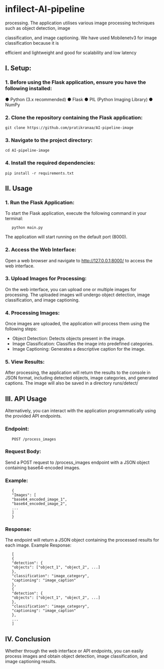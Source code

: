 # infilect-AI-pipeline

processing. The application utilises various image processing techniques such as object detection, image

classification, and image captioning. We have used Mobilenetv3 for image classification because it is

efficient and lightweight and good for scalability and low latency

## I. Setup:

### 1. Before using the Flask application, ensure you have the following installed:

● Python (3.x recommended)
● Flask
● PIL (Python Imaging Library)
● NumPy

### 2. Clone the repository containing the Flask application:

```
git clone https://github.com/pratikranaa/AI-pipeline-image
```

### 3. Navigate to the project directory:

```
cd AI-pipeline-image
```

### 4. Install the required dependencies:

```
pip install -r requirements.txt
```

## II. Usage

### 1. Run the Flask Application:

   To start the Flask application, execute the following command in your terminal:

```
   python main.py
```

   The application will start running on the default port (8000).

### 2. Access the Web Interface:

   Open a web browser and navigate to http://127.0.0.1:8000/ to access the web interface.

### 3. Upload Images for Processing:

   On the web interface, you can upload one or multiple images for processing. The uploaded images will
   undergo object detection, image classification, and image captioning.

### 4. Processing Images:

   Once images are uploaded, the application will process them using the following steps:

- Object Detection: Detects objects present in the image.
- Image Classification: Classifies the image into predefined categories.
- Image Captioning: Generates a descriptive caption for the image.

### 5. View Results:

   After processing, the application will return the results to the console in JSON format, including detected
   objects, image categories, and generated captions. The image will also be saved in a directory runs/detect/

## III. API Usage

   Alternatively, you can interact with the application programmatically using the provided API endpoints.

### Endpoint:

```
   POST /process_images
```

### Request Body:

   Send a POST request to /process_images endpoint with a JSON object containing base64-encoded
   images.
   
### Example:

```
   {
   "Images": [
   "base64_encoded_image_1",
   "base64_encoded_image_2",
   ...
   ]
   }
```

### Response:
   The endpoint will return a JSON object containing the processed results for each image.
   Example Response:

```
   [
   {
   "detection": {
   "objects": ["object_1", "object_2", ...]
   },
   "classification": "image_category",
   "captioning": "image_caption"
   },
   {
   "detection": {
   "objects": ["object_1", "object_2", ...]
   },
   "classification": "image_category",
   "captioning": "image_caption"
   },
   ...
   ]
```

## IV. Conclusion
   Whether through the web interface or API endpoints, you can easily process images and obtain object
   detection, image classification, and image captioning results.
